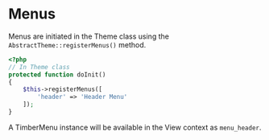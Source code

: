 # Menus

Menus are initiated in the Theme class using the `AbstractTheme::registerMenus()` method.

```php
<?php
// In Theme class
protected function doInit()
{
    $this->registerMenus([
        'header' => 'Header Menu'
    ]);
}
```

A TimberMenu instance will be available in the View context as `menu_header`.
